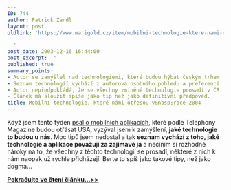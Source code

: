 ```yaml
---
ID: 744
author: Patrick Zandl
layout: post
oldlink: 'https://www.marigold.cz/item/mobilni-technologie-ktere-nami-otresou-v-roce-2004

  '
post_date: 2003-12-16 16:44:00
post_excerpt: ''
published: true
summary_points:
- Autor se zamýšlel nad technologiemi, které budou hýbat českým trhem.
- Seznam technologií vychází z autorova osobního pohledu a preferencí.
- Autor nepředpokládá, že se všechny zmíněné technologie prosadí v ČR.
- Článek má sloužit spíše jako tip než jako definitivní předpověď.
title: Mobilní technologie, které námi otřesou v&nbsp;roce 2004
---
```


<p>
Když jsem tento týden <A href="/zprava.html?id=26194">psal o mobilních aplikacích</A>, které podle Telephony Magazine budou otřásat USA, vyzýval jsem k zamýšlení, <STRONG>jaké technologie to budou u nás</STRONG>. Moc tipů jsem nedostal a tak <STRONG>seznam vychází z toho, jaké technologie a aplikace považuji za zajímavé já</STRONG> a nečiním si rozhodně nároky na to, že všechny z těchto technologií se prosadí, některé z nich k nám naopak už rychle přicházejí. Berte to spíš jako takové tipy, než jako dogma...</p>
<A href="/trh/technologie2004rok031216.html">
<p>
<STRONG>Pokračujte ve čtení článku...&gt;&gt;</STRONG></p>
</A>